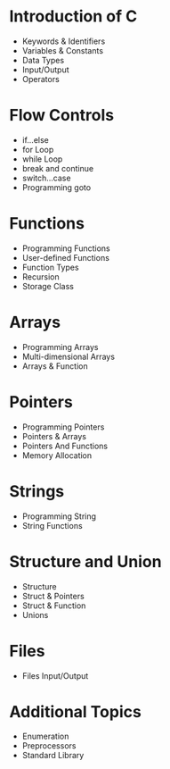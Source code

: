 # Introduction of C
- Keywords & Identifiers
- Variables & Constants
- Data Types
- Input/Output
- Operators

# Flow Controls
- if…else
- for Loop
- while Loop
- break and continue
- switch…case
- Programming goto

# Functions
- Programming Functions
- User-defined Functions
- Function Types
- Recursion
- Storage Class

# Arrays
- Programming Arrays
- Multi-dimensional Arrays
- Arrays & Function

# Pointers
- Programming Pointers
- Pointers & Arrays
- Pointers And Functions
- Memory Allocation

# Strings
- Programming String
- String Functions

# Structure and Union
- Structure
- Struct & Pointers
- Struct & Function
- Unions

# Files
- Files Input/Output

# Additional Topics
- Enumeration
- Preprocessors
- Standard Library